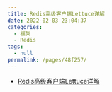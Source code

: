```yaml
---
title: Redis高级客户端Lettuce详解
date: 2022-02-03 23:04:37
categories: 
  - 框架
  - Redis
tags: 
  - null
permalink: /pages/48f257/
---
```

- [Redis高级客户端Lettuce详解](https://www.cnblogs.com/throwable/p/11601538.html)

